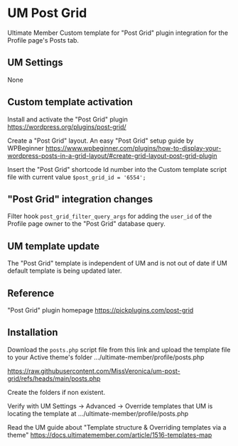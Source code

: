 # UM Post Grid
Ultimate Member Custom template for "Post Grid" plugin integration for the Profile page's Posts tab.
## UM Settings
None
## Custom template activation
Install and activate the "Post Grid" plugin https://wordpress.org/plugins/post-grid/

Create a "Post Grid" layout. An easy "Post Grid" setup guide by WPBeginner 
https://www.wpbeginner.com/plugins/how-to-display-your-wordpress-posts-in-a-grid-layout/#create-grid-layout-post-grid-plugin

Insert the "Post Grid" shortcode Id number into the Custom template script file with current value <code>$post_grid_id = '6554';</code>
## "Post Grid" integration changes
Filter hook <code>post_grid_filter_query_args</code> for adding the <code>user_id</code> of the Profile page owner to the "Post Grid" database query.
## UM template update
The "Post Grid" template is independent of UM and is not out of date if UM default template is being updated later.
## Reference
"Post Grid" plugin homepage https://pickplugins.com/post-grid
## Installation
Download the <code>posts.php</code> script file from this link and upload the template file to your Active theme's folder .../ultimate-member/profile/posts.php

https://raw.githubusercontent.com/MissVeronica/um-post-grid/refs/heads/main/posts.php

Create the folders if non existent.

Verify with UM Settings -> Advanced -> Override templates that UM is locating the template at .../ultimate-member/profile/posts.php

Read the UM guide about "Template structure & Overriding templates via a theme" https://docs.ultimatemember.com/article/1516-templates-map
